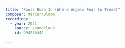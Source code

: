 ```yaml
---
title: "Fools Rush In (Where Angels Fear to Tread)"
composer: Mercer/Bloom
recordingz:
  - year: 2021
    source: soundcloud
    id: 994236442
 
---
```


